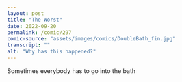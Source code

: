 ```yaml
---
layout: post
title: "The Worst"
date: 2022-09-20
permalink: /comic/297
comic-source: "assets/images/comics/DoubleBath_fin.jpg"
transcript: ""
alt: "Why has this happened?"
---
```

Sometimes everybody has to go into the bath

